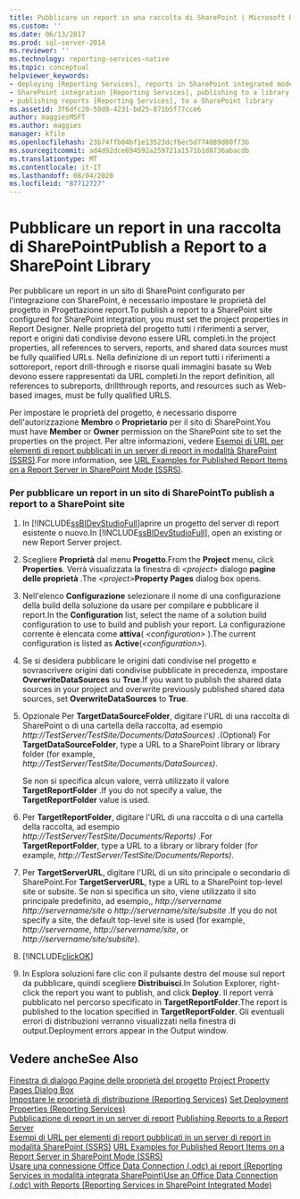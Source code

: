 ```yaml
---
title: Pubblicare un report in una raccolta di SharePoint | Microsoft Docs
ms.custom: ''
ms.date: 06/13/2017
ms.prod: sql-server-2014
ms.reviewer: ''
ms.technology: reporting-services-native
ms.topic: conceptual
helpviewer_keywords:
- deploying [Reporting Services], reports in SharePoint integrated mode
- SharePoint integration [Reporting Services], publishing to a library
- publishing reports [Reporting Services], to a SharePoint library
ms.assetid: 3f6dfc28-50d8-4231-bd25-871b5f77cce6
author: maggiesMSFT
ms.author: maggies
manager: kfile
ms.openlocfilehash: 23b74ffb04bf1e13523dcf6ec5d774089d80f73b
ms.sourcegitcommit: ad4d92dce894592a259721a1571b1d8736abacdb
ms.translationtype: MT
ms.contentlocale: it-IT
ms.lasthandoff: 08/04/2020
ms.locfileid: "87712727"
---
```

# <a name="publish-a-report-to-a-sharepoint-library"></a><span data-ttu-id="a4696-102">Pubblicare un report in una raccolta di SharePoint</span><span class="sxs-lookup"><span data-stu-id="a4696-102">Publish a Report to a SharePoint Library</span></span>
  <span data-ttu-id="a4696-103">Per pubblicare un report in un sito di SharePoint configurato per l'integrazione con SharePoint, è necessario impostare le proprietà del progetto in Progettazione report.</span><span class="sxs-lookup"><span data-stu-id="a4696-103">To publish a report to a SharePoint site configured for SharePoint integration, you must set the project properties in Report Designer.</span></span> <span data-ttu-id="a4696-104">Nelle proprietà del progetto tutti i riferimenti a server, report e origini dati condivise devono essere URL completi.</span><span class="sxs-lookup"><span data-stu-id="a4696-104">In the project properties, all references to servers, reports, and shared data sources must be fully qualified URLs.</span></span> <span data-ttu-id="a4696-105">Nella definizione di un report tutti i riferimenti a sottoreport, report drill-through e risorse quali immagini basate su Web devono essere rappresentati da URL completi.</span><span class="sxs-lookup"><span data-stu-id="a4696-105">In the report definition, all references to subreports, drillthrough reports, and resources such as Web-based images, must be fully qualified URLS.</span></span>  
  
 <span data-ttu-id="a4696-106">Per impostare le proprietà del progetto, è necessario disporre dell'autorizzazione **Membro** o **Proprietario** per il sito di SharePoint.</span><span class="sxs-lookup"><span data-stu-id="a4696-106">You must have **Member** or **Owner** permission on the SharePoint site to set the properties on the project.</span></span> <span data-ttu-id="a4696-107">Per altre informazioni, vedere [Esempi di URL per elementi di report pubblicati in un server di report in modalità SharePoint &#40;SSRS&#41;](../tools/url-examples-for-items-on-a-report-server-sharepoint-mode.md).</span><span class="sxs-lookup"><span data-stu-id="a4696-107">For more information, see [URL Examples for Published Report Items on a Report Server in SharePoint Mode &#40;SSRS&#41;](../tools/url-examples-for-items-on-a-report-server-sharepoint-mode.md).</span></span>  
  
### <a name="to-publish-a-report-to-a-sharepoint-site"></a><span data-ttu-id="a4696-108">Per pubblicare un report in un sito di SharePoint</span><span class="sxs-lookup"><span data-stu-id="a4696-108">To publish a report to a SharePoint site</span></span>  
  
1.  <span data-ttu-id="a4696-109">In [!INCLUDE[ssBIDevStudioFull](../../includes/ssbidevstudiofull-md.md)]aprire un progetto del server di report esistente o nuovo.</span><span class="sxs-lookup"><span data-stu-id="a4696-109">In [!INCLUDE[ssBIDevStudioFull](../../includes/ssbidevstudiofull-md.md)], open an existing or new Report Server project.</span></span>  
  
2.  <span data-ttu-id="a4696-110">Scegliere **Proprietà** dal menu **Progetto**.</span><span class="sxs-lookup"><span data-stu-id="a4696-110">From the **Project** menu, click **Properties**.</span></span> <span data-ttu-id="a4696-111">Verrà visualizzata la finestra di _\<project>_ dialogo **pagine delle proprietà** .</span><span class="sxs-lookup"><span data-stu-id="a4696-111">The _\<project>_**Property Pages** dialog box opens.</span></span>  
  
3.  <span data-ttu-id="a4696-112">Nell'elenco **Configurazione** selezionare il nome di una configurazione della build della soluzione da usare per compilare e pubblicare il report.</span><span class="sxs-lookup"><span data-stu-id="a4696-112">In the **Configuration** list, select the name of a solution build configuration to use to build and publish your report.</span></span> <span data-ttu-id="a4696-113">La configurazione corrente è elencata come **attiva**( *\<configuration>* ).</span><span class="sxs-lookup"><span data-stu-id="a4696-113">The current configuration is listed as **Active**(*\<configuration>*).</span></span>  
  
4.  <span data-ttu-id="a4696-114">Se si desidera pubblicare le origini dati condivise nel progetto e sovrascrivere origini dati condivise pubblicate in precedenza, impostare **OverwriteDataSources** su **True**.</span><span class="sxs-lookup"><span data-stu-id="a4696-114">If you want to publish the shared data sources in your project and overwrite previously published shared data sources, set **OverwriteDataSources** to **True**.</span></span>  
  
5.  <span data-ttu-id="a4696-115">Opzionale Per **TargetDataSourceFolder**, digitare l'URL di una raccolta di SharePoint o di una cartella della raccolta, ad esempio *http://TestServer/TestSite/Documents/DataSources)* .</span><span class="sxs-lookup"><span data-stu-id="a4696-115">(Optional) For **TargetDataSourceFolder**, type a URL to a SharePoint library or library folder (for example, *http://TestServer/TestSite/Documents/DataSources)*.</span></span>  
  
     <span data-ttu-id="a4696-116">Se non si specifica alcun valore, verrà utilizzato il valore **TargetReportFolder** .</span><span class="sxs-lookup"><span data-stu-id="a4696-116">If you do not specify a value, the **TargetReportFolder** value is used.</span></span>  
  
6.  <span data-ttu-id="a4696-117">Per **TargetReportFolder**, digitare l'URL di una raccolta o di una cartella della raccolta, ad esempio *http://TestServer/TestSite/Documents/Reports)* .</span><span class="sxs-lookup"><span data-stu-id="a4696-117">For **TargetReportFolder**, type a URL to a library or library folder (for example, *http://TestServer/TestSite/Documents/Reports)*.</span></span>  
  
7.  <span data-ttu-id="a4696-118">Per **TargetServerURL**, digitare l'URL di un sito principale o secondario di SharePoint.</span><span class="sxs-lookup"><span data-stu-id="a4696-118">For **TargetServerURL**, type a URL to a SharePoint top-level site or subsite.</span></span> <span data-ttu-id="a4696-119">Se non si specifica un sito, viene utilizzato il sito principale predefinito, ad esempio,, *http://servername* *http://servername/site* o *http://servername/site/subsite* .</span><span class="sxs-lookup"><span data-stu-id="a4696-119">If you do not specify a site, the default top-level site is used (for example, *http://servername*, *http://servername/site*, or *http://servername/site/subsite*).</span></span>  
  
8.  [!INCLUDE[clickOK](../../includes/clickok-md.md)]  
  
9. <span data-ttu-id="a4696-120">In Esplora soluzioni fare clic con il pulsante destro del mouse sul report da pubblicare, quindi scegliere **Distribuisci**.</span><span class="sxs-lookup"><span data-stu-id="a4696-120">In Solution Explorer, right-click the report you want to publish, and click **Deploy**.</span></span> <span data-ttu-id="a4696-121">Il report verrà pubblicato nel percorso specificato in **TargetReportFolder**.</span><span class="sxs-lookup"><span data-stu-id="a4696-121">The report is published to the location specified in **TargetReportFolder**.</span></span> <span data-ttu-id="a4696-122">Gli eventuali errori di distribuzioni verranno visualizzati nella finestra di output.</span><span class="sxs-lookup"><span data-stu-id="a4696-122">Deployment errors appear in the Output window.</span></span>  
  
## <a name="see-also"></a><span data-ttu-id="a4696-123">Vedere anche</span><span class="sxs-lookup"><span data-stu-id="a4696-123">See Also</span></span>  
 <span data-ttu-id="a4696-124">[Finestra di dialogo Pagine delle proprietà del progetto](../tools/project-property-pages-dialog-box.md) </span><span class="sxs-lookup"><span data-stu-id="a4696-124">[Project Property Pages Dialog Box](../tools/project-property-pages-dialog-box.md) </span></span>  
 <span data-ttu-id="a4696-125">[Impostare le proprietà di distribuzione &#40;Reporting Services&#41;](../tools/set-deployment-properties-reporting-services.md) </span><span class="sxs-lookup"><span data-stu-id="a4696-125">[Set Deployment Properties &#40;Reporting Services&#41;](../tools/set-deployment-properties-reporting-services.md) </span></span>  
 <span data-ttu-id="a4696-126">[Pubblicazione di report in un server di report](publishing-reports-to-a-report-server.md) </span><span class="sxs-lookup"><span data-stu-id="a4696-126">[Publishing Reports to a Report Server](publishing-reports-to-a-report-server.md) </span></span>  
 <span data-ttu-id="a4696-127">[Esempi di URL per elementi di report pubblicati in un server di report in modalità SharePoint &#40;SSRS&#41;](../tools/url-examples-for-items-on-a-report-server-sharepoint-mode.md) </span><span class="sxs-lookup"><span data-stu-id="a4696-127">[URL Examples for Published Report Items on a Report Server in SharePoint Mode &#40;SSRS&#41;](../tools/url-examples-for-items-on-a-report-server-sharepoint-mode.md) </span></span>  
 [<span data-ttu-id="a4696-128">Usare una connessione Office Data Connection &#40;.odc&#41; ai report &#40;Reporting Services in modalità integrata SharePoint&#41;</span><span class="sxs-lookup"><span data-stu-id="a4696-128">Use an Office Data Connection &#40;.odc&#41; with Reports &#40;Reporting Services in SharePoint Integrated Mode&#41;</span></span>](../report-data/use-an-office-data-connection-odc-with-reports.md)  
  
  
